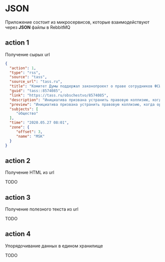 # JSON

Приложение состоит из микросервисов, которые взаимодействуют через **JSON** файлы в RebbitMQ


## action 1

Получение сырых url 

```json
{
  "action": 1,
  "type": "rss", 
  "source": "tass",
  "source_url": "tass.ru",
  "title": "Комитет Думы поддержал законопроект о праве сотрудников ФСИН объявлять предостережение",
  "guid": "tass::8574085",
  "link": "https://tass.ru/obschestvo/8574085",
  "description": "Инициатива призвана устранить правовую коллизию, когда органы уголовно-исполнительной системы являются субъектами профилактики правонарушений, но необходимых полномочий не имеют",
  "preview": "Инициатива призвана устранить правовую коллизию, когда органы уголовно-исполнительной системы являются субъектами профилактики правонарушений, но необходимых полномочий не имеют",
  "subjects": [
     "общество"
  ],
  "time": "2020.05.27 08:01",
  "zone": {
     "offset": 3,
     "name": "MSK"  
  }
}
```




## action 2

Получение HTML из url


TODO

## action 3

Получение полезного текста из url


TODO

## action 4 

Упорядочивание данных в едином хранилище

TODO